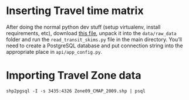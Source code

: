 # Inserting Travel time matrix

After doing the normal python dev stuff (setup virtualenv, install
requirements, etc), download [this
file](https://s3.amazonaws.com/travel-time/skims.zip), unpack it into the
``data/raw_data`` folder and run the ``read_transit_skims.py`` file in the main
directory. You’ll need to create a PostgreSQL database and put connection string
into the appropriate place in ``api/app_config.py``.

# Importing Travel Zone data

``shp2pgsql -I -s 3435:4326 Zone09_CMAP_2009.shp | psql``
